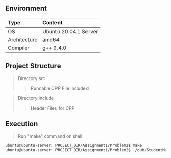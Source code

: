 ## Environment
| Type | Content |
|:---|:---|
| OS | Ubuntu 20.04.1 Server |
| Architecture | amd64 |
| Compiler | g++ 9.4.0 |

## Project Structure
> Directory src
> > Runnable CPP File Included

> Directory include
> > Header Files for CPP

## Execution
> Run "make" command on shell
```bash
ubuntu@ubuntu-server: PROJECT_DIR/Assignment1/Problem2$ make
ubuntu@ubuntu-server: PROJECT_DIR/Assignment1/Problem2$ ./out/StudentManage
```
